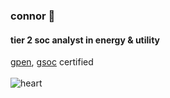 ### connor 🪬
#### tier 2 soc analyst in energy & utility

[gpen](https://www.credly.com/badges/f805e0e6-f0f8-4c07-a98d-252c0a3e6094/public_url), [gsoc](https://www.credly.com/badges/900f3ba7-10a6-4422-bb5c-77949710930a/linked_in_profile) certified <br><br>
![heart](https://emoji.gg/assets/emoji/2315-white-heart-spin.gif)
